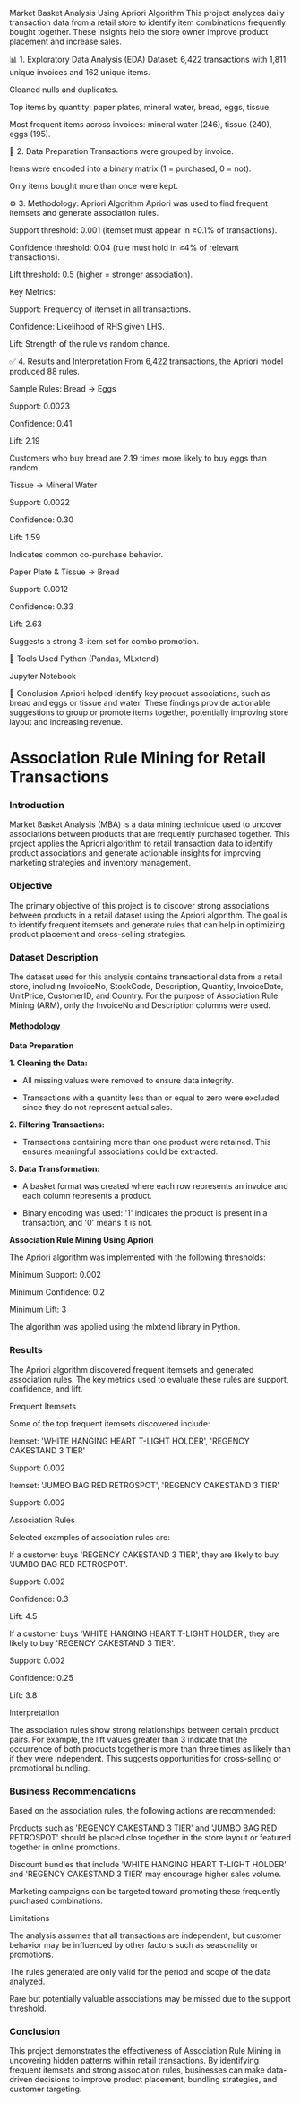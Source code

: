 Market Basket Analysis Using Apriori Algorithm
This project analyzes daily transaction data from a retail store to identify item combinations frequently bought together. These insights help the store owner improve product placement and increase sales.

📊 1. Exploratory Data Analysis (EDA)
Dataset: 6,422 transactions with 1,811 unique invoices and 162 unique items.

Cleaned nulls and duplicates.

Top items by quantity: paper plates, mineral water, bread, eggs, tissue.

Most frequent items across invoices: mineral water (246), tissue (240), eggs (195).

🧹 2. Data Preparation
Transactions were grouped by invoice.

Items were encoded into a binary matrix (1 = purchased, 0 = not).

Only items bought more than once were kept.

⚙️ 3. Methodology: Apriori Algorithm
Apriori was used to find frequent itemsets and generate association rules.

Support threshold: 0.001 (itemset must appear in ≥0.1% of transactions).

Confidence threshold: 0.04 (rule must hold in ≥4% of relevant transactions).

Lift threshold: 0.5 (higher = stronger association).

Key Metrics:

Support: Frequency of itemset in all transactions.

Confidence: Likelihood of RHS given LHS.

Lift: Strength of the rule vs random chance.

✅ 4. Results and Interpretation
From 6,422 transactions, the Apriori model produced 88 rules.

Sample Rules:
Bread → Eggs

Support: 0.0023

Confidence: 0.41

Lift: 2.19

Customers who buy bread are 2.19 times more likely to buy eggs than random.

Tissue → Mineral Water

Support: 0.0022

Confidence: 0.30

Lift: 1.59

Indicates common co-purchase behavior.

Paper Plate & Tissue → Bread

Support: 0.0012

Confidence: 0.33

Lift: 2.63

Suggests a strong 3-item set for combo promotion.

🧾 Tools Used
Python (Pandas, MLxtend)

Jupyter Notebook

📝 Conclusion
Apriori helped identify key product associations, such as bread and eggs or tissue and water. These findings provide actionable suggestions to group or promote items together, potentially improving store layout and increasing revenue.












































# Association Rule Mining for Retail Transactions

### Introduction

Market Basket Analysis (MBA) is a data mining technique used to uncover associations between products that are frequently purchased together. This project applies the Apriori algorithm to retail transaction data to identify product associations and generate actionable insights for improving marketing strategies and inventory management.

### Objective

The primary objective of this project is to discover strong associations between products in a retail dataset using the Apriori algorithm. The goal is to identify frequent itemsets and generate rules that can help in optimizing product placement and cross-selling strategies.

### Dataset Description

The dataset used for this analysis contains transactional data from a retail store, including InvoiceNo, StockCode, Description, Quantity, InvoiceDate, UnitPrice, CustomerID, and Country. For the purpose of Association Rule Mining (ARM), only the InvoiceNo and Description columns were used.

#### Methodology

__Data Preparation__

__1. Cleaning the Data:__

- All missing values were removed to ensure data integrity.

- Transactions with a quantity less than or equal to zero were excluded since they do not represent actual sales.

__2. Filtering Transactions:__

- Transactions containing more than one product were retained. This ensures meaningful associations could be extracted.

__3. Data Transformation:__

- A basket format was created where each row represents an invoice and each column represents a product.

- Binary encoding was used: '1' indicates the product is present in a transaction, and '0' means it is not.

__Association Rule Mining Using Apriori__

The Apriori algorithm was implemented with the following thresholds:

Minimum Support: 0.002

Minimum Confidence: 0.2

Minimum Lift: 3

The algorithm was applied using the mlxtend library in Python.

### Results

The Apriori algorithm discovered frequent itemsets and generated association rules. The key metrics used to evaluate these rules are support, confidence, and lift.

Frequent Itemsets

Some of the top frequent itemsets discovered include:

Itemset: 'WHITE HANGING HEART T-LIGHT HOLDER', 'REGENCY CAKESTAND 3 TIER'

Support: 0.002

Itemset: 'JUMBO BAG RED RETROSPOT', 'REGENCY CAKESTAND 3 TIER'

Support: 0.002

Association Rules

Selected examples of association rules are:

If a customer buys 'REGENCY CAKESTAND 3 TIER', they are likely to buy 'JUMBO BAG RED RETROSPOT'.

Support: 0.002

Confidence: 0.3

Lift: 4.5

If a customer buys 'WHITE HANGING HEART T-LIGHT HOLDER', they are likely to buy 'REGENCY CAKESTAND 3 TIER'.

Support: 0.002

Confidence: 0.25

Lift: 3.8

Interpretation

The association rules show strong relationships between certain product pairs. For example, the lift values greater than 3 indicate that the occurrence of both products together is more than three times as likely than if they were independent. This suggests opportunities for cross-selling or promotional bundling.

### Business Recommendations

Based on the association rules, the following actions are recommended:

Products such as 'REGENCY CAKESTAND 3 TIER' and 'JUMBO BAG RED RETROSPOT' should be placed close together in the store layout or featured together in online promotions.

Discount bundles that include 'WHITE HANGING HEART T-LIGHT HOLDER' and 'REGENCY CAKESTAND 3 TIER' may encourage higher sales volume.

Marketing campaigns can be targeted toward promoting these frequently purchased combinations.

Limitations

The analysis assumes that all transactions are independent, but customer behavior may be influenced by other factors such as seasonality or promotions.

The rules generated are only valid for the period and scope of the data analyzed.

Rare but potentially valuable associations may be missed due to the support threshold.

### Conclusion

This project demonstrates the effectiveness of Association Rule Mining in uncovering hidden patterns within retail transactions. By identifying frequent itemsets and strong association rules, businesses can make data-driven decisions to improve product placement, bundling strategies, and customer targeting.



